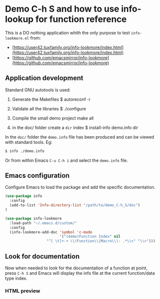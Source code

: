 # Demo C-h S and how to use info-lookup for function reference

This is a DO nothing application whith the only purpose to test `info-lookmore.el` from:

- [https://user42.tuxfamily.org/info-lookmore/index.html](https://user42.tuxfamily.org/info-lookmore/index.html)
- [https://github.com/emacsmirror/info-lookmore](https://github.com/emacsmirror/info-lookmore)

## Application development 

Standard GNU autotools is used:
1. Generate the Makefiles
       $ autoreconf -i

1. Validate all the libraries
       $ ./configure

1. Compile the small demo project
       make all

1. in the doc/ folder create a `dir` index
        $ install-info demo.info dir

In the `doc/` folder the `demo.info` file has been produced and can be viewed with standard tools. Eg:
```sh
$ info ./demo.info
```
Or from within Emacs `C-u C-h i` and select the `demo.info` file. 

## Emacs configuration
Configure Emacs to load the package and add the specific documentation.

```lisp
(use-package info
  :config
  (add-to-list 'Info-directory-list "/path/to/demo_C-h_S/doc")
)

(use-package info-lookmore
  :load-path "~/.emacs.d/custom/"
  :config
  (info-lookmore-add-doc 'symbol 'c-mode
                         '("(demo)Function Index" nil
		           "^[ \t]+-+ \\(Function\\|Macro\\): .*\\<" "\\>")))
```

## Look for documentation

Now when needed to look for the documentation of a function at point,
press `C-h S` and Emacs will display the info file at the current
function/data type index.



### HTML preview
